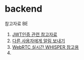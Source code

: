 # backend

참고자료 BE
1. [JWT인증 관련 참고자료](https://velog.io/@goat_hoon/Spring-Security%EB%A5%BC-%ED%99%9C%EC%9A%A9%ED%95%9C-JWT-%EB%8F%84%EC%9E%85%EA%B8%B0)
2. [다른 사용자에게 알림 보내기](https://gilssang97.tistory.com/69)
3. [WebRTC 실시간 WHISPER 참고용](https://velog.io/@judemin/Spring-Boot-%EC%8B%A4%EC%8B%9C%EA%B0%84-%EC%9D%8C%EC%84%B1-%EC%A0%84%EC%86%A1-%EB%A1%9C%EC%A7%81-zs63aqxj)
4. 
